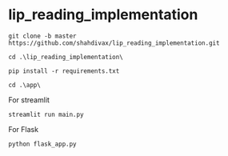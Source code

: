 # lip_reading_implementation
```
git clone -b master https://github.com/shahdivax/lip_reading_implementation.git
```
```
cd .\lip_reading_implementation\
```
```
pip install -r requirements.txt
```
```
cd .\app\
```
For streamlit
```
streamlit run main.py
```
For Flask
```
python flask_app.py
```
